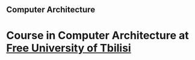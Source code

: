 ## Computer Architecture

# Course in Computer Architecture at [Free University of Tbilisi](http://freeuni.edu.ge/)
